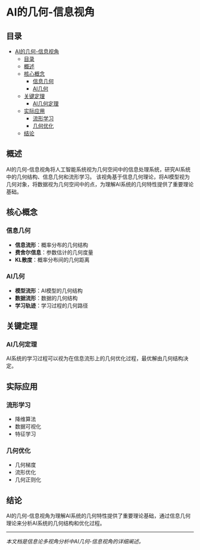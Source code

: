 # AI的几何-信息视角

## 目录

- [AI的几何-信息视角](#ai的几何-信息视角)
  - [目录](#目录)
  - [概述](#概述)
  - [核心概念](#核心概念)
    - [信息几何](#信息几何)
    - [AI几何](#ai几何)
  - [关键定理](#关键定理)
    - [AI几何定理](#ai几何定理)
  - [实际应用](#实际应用)
    - [流形学习](#流形学习)
    - [几何优化](#几何优化)
  - [结论](#结论)

## 概述

AI的几何-信息视角将人工智能系统视为几何空间中的信息处理系统，研究AI系统中的几何结构、信息几何和流形学习。
该视角基于信息几何理论，将AI模型视为几何对象，将数据视为几何空间中的点，为理解AI系统的几何特性提供了重要理论基础。

## 核心概念

### 信息几何

- **信息流形**：概率分布的几何结构
- **费舍尔信息**：参数估计的几何度量
- **KL散度**：概率分布间的几何距离

### AI几何

- **模型流形**：AI模型的几何结构
- **数据流形**：数据的几何结构
- **学习轨迹**：学习过程的几何路径

## 关键定理

### AI几何定理

AI系统的学习过程可以视为在信息流形上的几何优化过程，最优解由几何结构决定。

## 实际应用

### 流形学习

- 降维算法
- 数据可视化
- 特征学习

### 几何优化

- 几何梯度
- 流形优化
- 几何正则化

## 结论

AI的几何-信息视角为理解AI系统的几何特性提供了重要理论基础，通过信息几何理论来分析AI系统的几何结构和优化过程。

---

*本文档是信息论多视角分析中AI几何-信息视角的详细阐述。*
